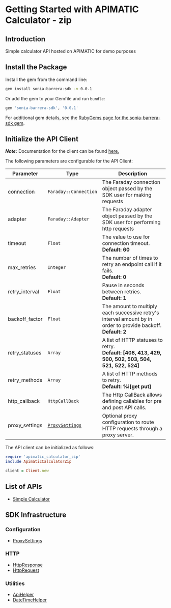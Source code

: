 
# Getting Started with APIMATIC Calculator - zip

## Introduction

Simple calculator API hosted on APIMATIC for demo purposes

## Install the Package

Install the gem from the command line:

```bash
gem install sonia-barrera-sdk -v 0.0.1
```

Or add the gem to your Gemfile and run `bundle`:

```ruby
gem 'sonia-barrera-sdk', '0.0.1'
```

For additional gem details, see the [RubyGems page for the sonia-barrera-sdk gem](https://rubygems.org/gems/sonia-barrera-sdk/versions/0.0.1).

## Initialize the API Client

**_Note:_** Documentation for the client can be found [here.](https://www.github.com/ZahraN444/sonia-barrera-ruby-sdk/tree/0.0.1/doc/client.md)

The following parameters are configurable for the API Client:

| Parameter | Type | Description |
|  --- | --- | --- |
| connection | `Faraday::Connection` | The Faraday connection object passed by the SDK user for making requests |
| adapter | `Faraday::Adapter` | The Faraday adapter object passed by the SDK user for performing http requests |
| timeout | `Float` | The value to use for connection timeout. <br> **Default: 60** |
| max_retries | `Integer` | The number of times to retry an endpoint call if it fails. <br> **Default: 0** |
| retry_interval | `Float` | Pause in seconds between retries. <br> **Default: 1** |
| backoff_factor | `Float` | The amount to multiply each successive retry's interval amount by in order to provide backoff. <br> **Default: 2** |
| retry_statuses | `Array` | A list of HTTP statuses to retry. <br> **Default: [408, 413, 429, 500, 502, 503, 504, 521, 522, 524]** |
| retry_methods | `Array` | A list of HTTP methods to retry. <br> **Default: %i[get put]** |
| http_callback | `HttpCallBack` | The Http CallBack allows defining callables for pre and post API calls. |
| proxy_settings | [`ProxySettings`](https://www.github.com/ZahraN444/sonia-barrera-ruby-sdk/tree/0.0.1/doc/proxy-settings.md) | Optional proxy configuration to route HTTP requests through a proxy server. |

The API client can be initialized as follows:

```ruby
require 'apimatic_calculator_zip'
include ApimaticCalculatorZip

client = Client.new
```

## List of APIs

* [Simple Calculator](https://www.github.com/ZahraN444/sonia-barrera-ruby-sdk/tree/0.0.1/doc/controllers/simple-calculator.md)

## SDK Infrastructure

### Configuration

* [ProxySettings](https://www.github.com/ZahraN444/sonia-barrera-ruby-sdk/tree/0.0.1/doc/proxy-settings.md)

### HTTP

* [HttpResponse](https://www.github.com/ZahraN444/sonia-barrera-ruby-sdk/tree/0.0.1/doc/http-response.md)
* [HttpRequest](https://www.github.com/ZahraN444/sonia-barrera-ruby-sdk/tree/0.0.1/doc/http-request.md)

### Utilities

* [ApiHelper](https://www.github.com/ZahraN444/sonia-barrera-ruby-sdk/tree/0.0.1/doc/api-helper.md)
* [DateTimeHelper](https://www.github.com/ZahraN444/sonia-barrera-ruby-sdk/tree/0.0.1/doc/date-time-helper.md)

